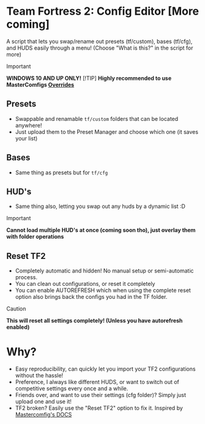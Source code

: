 # Team Fortress 2: Config Editor [More coming]
A script that lets you swap/rename out presets (tf/custom), bases (tf/cfg), and HUDS easily through a menu! (Choose "What is this?" in the script for more)
> [!IMPORTANT]
> **WINDOWS 10 AND UP ONLY!**
> [!TIP]
> **Highly recommended to use MasterComfigs [Overrides](https://docs.comfig.app/page/customization/custom_configs/)**



## Presets
- Swappable and renamable `tf/custom` folders that can be located anywhere!
- Just upload them to the Preset Manager and choose which one (it saves your list)

## Bases
- Same thing as presets but for `tf/cfg`

## HUD's
- Same thing also, letting you swap out any huds by a dynamic list :D
> [!IMPORTANT]
> **Cannot load multiple HUD's at once (coming soon tho), just overlay them with folder operations**

## Reset TF2
- Completely automatic and hidden! No manual setup or semi-automatic process.
- You can clean out configurations, or reset it completely
- You can enable AUTOREFRESH which when using the complete reset option also brings back the configs you had in the TF folder.
> [!CAUTION]
> **This will reset all settings completely! (Unless you have autorefresh enabled)**

# Why?
- Easy reproducibility, can quickly let you import your TF2 configurations without the hassle!
- Preference, I always like different HUDS, or want to switch out of competitive settings every once and a while.
- Friends over, and want to use their settings (cfg folder)? Simply just upload one and use it!
- TF2 broken? Easily use the "Reset TF2" option to fix it. Inspired by [Mastercomfig's DOCS](https://docs.comfig.app/latest/setup/clean_up/)
